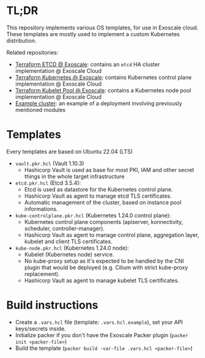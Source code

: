 # TL;DR

This repository implements various OS templates, for use in Exoscale cloud.
These templates are mostly used to implement a custom Kubernetes distribution.

Related repositories:
- [Terraform ETCD @ Exoscale](https://github.com/PhilippeChepy/terraform-exoscale-etcd): contains an `etcd` HA cluster implementation @ Exoscale Cloud
- [Terraform Kubernetes @ Exoscale](https://github.com/PhilippeChepy/terraform-exoscale-kubernetes): contains Kubernetes control plane implementation @ Exoscale Cloud
- [Terraform Kubelet Pool @ Exoscale](https://github.com/PhilippeChepy/terraform-exoscale-kubelet-pool): contains a Kubernetes node pool implementation @ Exoscale Cloud
- [Example cluster](https://github.com/PhilippeChepy/kubernetes-exoscale-demo): an example of a deployment involving previously mentioned modules

# Templates

Every templates are based on Ubuntu 22.04 (LTS)

- `vault.pkr.hcl` (Vault 1.10.3)
    - Hashicorp Vault is used as base for most PKI, IAM and other secret things in the whole target infrastructure
- `etcd.pkr.hcl` (Etcd 3.5.4):
    - Etcd is used as datastore for the Kubernetes control plane.
    - Hashicorp Vault as agent to manage etcd TLS certificates.
    - Automatic management of the cluster, based on instance pool informations.
- `kube-controlplane.pkr.hcl` (Kubernetes 1.24.0 control plane):
    - Kubernetes control plane components (apiserver, konnectivity, scheduler, controller-manager).
    - Hashicorp Vault as agent to manage control plane, aggregation layer, kubelet and client TLS certificates.
- `kube-node.pkr.hcl` (Kubernetes 1.24.0 node):
    - Kubelet (Kubernetes node) service.
    - No kube-proxy setup as it's expected to be handled by the CNI plugin that would be deployed (e.g. Cilium with strict
    kube-proxy replacement).
    - Hashicorp Vault as agent to manage kubelet TLS certificates.

# Build instructions

- Create a `.vars.hcl` file (template: `.vars.hcl.example`), set your API keys/secrets inside.
- Initialize packer if you don't have the Exoscale Packer plugin (`packer init <packer-file>`)
- Build the template (`packer build -var-file .vars.hcl <packer-file>`)
